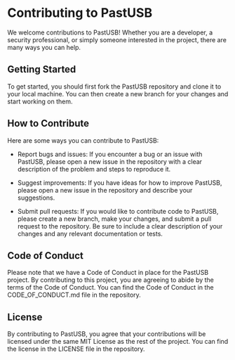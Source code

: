 # Contributing to PastUSB

We welcome contributions to PastUSB! Whether you are a developer, a security professional, or simply someone interested in the project, there are many ways you can help.

## Getting Started

To get started, you should first fork the PastUSB repository and clone it to your local machine. You can then create a new branch for your changes and start working on them.

## How to Contribute

Here are some ways you can contribute to PastUSB:

- Report bugs and issues: If you encounter a bug or an issue with PastUSB, please open a new issue in the repository with a clear description of the problem and steps to reproduce it.

- Suggest improvements: If you have ideas for how to improve PastUSB, please open a new issue in the repository and describe your suggestions.

- Submit pull requests: If you would like to contribute code to PastUSB, please create a new branch, make your changes, and submit a pull request to the repository. Be sure to include a clear description of your changes and any relevant documentation or tests.

## Code of Conduct

Please note that we have a Code of Conduct in place for the PastUSB project. By contributing to this project, you are agreeing to abide by the terms of the Code of Conduct. You can find the Code of Conduct in the CODE_OF_CONDUCT.md file in the repository.

## License

By contributing to PastUSB, you agree that your contributions will be licensed under the same MIT License as the rest of the project. You can find the license in the LICENSE file in the repository.
